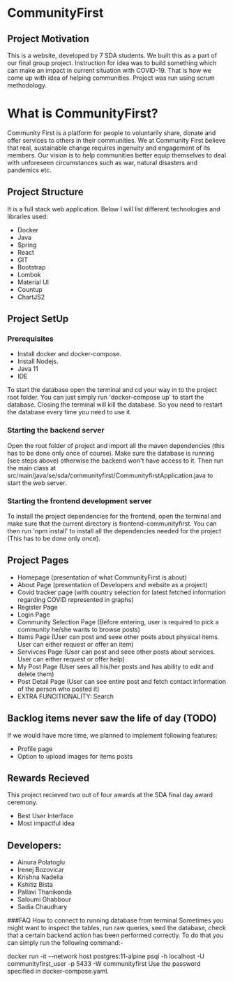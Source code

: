 # CommunityFirst
## Project Motivation
This is a website, developed by 7 SDA students. We built this as a part of our final group project. Instruction for idea was to build something which can make an impact
in current situation with COVID-19. That is how we come up with idea of helping communities.
Project was run using scrum methodology.
# What is CommunityFirst?
Community First is a platform for people to voluntarily share, donate and offer services to others in their communities.
We at Community First believe that real, sustainable change requires ingenuity and engagement of its members.
Our vision is to help communities better equip themselves to deal with unforeseen circumstances such as war, natural disasters and pandemics etc.
## Project Structure
It is a full stack web application.
Below I will list different technologies and libraries used:
- Docker
- Java
- Spring
- React
- GIT
- Bootstrap
- Lombok
- Material UI
- Countup
- ChartJS2

## Project SetUp
### Prerequisites
- Install docker and docker-compose.
- Install Nodejs.
- Java 11
- IDE

To start the database open the terminal and cd your way in to the project root folder. You can just simply run 
'docker-compose up' to start the database. Closing the terminal will kill the database. So you need to restart the 
database every time you need to use it.

### Starting the backend server
Open the root folder of project and import all the maven dependencies (this has to be done only once of course).
Make sure the database is running (see steps above) otherwise the backend won't have access to it. Then run the main 
class at src/main/java/se/sda/communityfirst/CommunityfirstApplication.java to start the web server.

### Starting the frontend development server
To install the project dependencies for the frontend, open the terminal and make sure that the current directory is
frontend-communityfirst. You can then run 'npm install' to install all the dependencies needed for the project (This has to be done only once).


## Project Pages
- Homepage (presentation of what CommunityFirst is about)
- About Page (presentation of Developers and website as a project)
- Covid tracker page (with country selection for latest fetched information regarding COVID represented in graphs)
- Register Page
- Login Page
- Community Selection Page (Before entering, user is required to pick a community he/she wants to browse posts)
- Items Page (User can post and seee other posts about physical items. User can either request or offer an item)
- Servivces Page (User can post and seee other posts about services. User can either request or offer help)
- My Post Page (User sees all his/her posts and has ability to edit and delete them)
- Post Detail Page (User can see entire post and fetch contact information of the person who posted it)
- EXTRA FUNCITIONALITY: Search

## Backlog items never saw the life of day (TODO)
If we would have more time, we planned to implement following features:
- Profile page
- Option to upload images for items posts

## Rewards Recieved
This project recieved two out of four awards at the SDA final day award ceremony.
- Best User Interface
- Most impactful idea

## Developers:
- Ainura Polatoglu
- Irenej Bozovicar
- Krishna Nadella
- Kshitiz Bista
- Pallavi Thanikonda
- Saloumi Ghabbour
- Sadia Chaudhary


###FAQ
How to connect to running database from terminal
Sometimes you might want to inspect the tables, run raw queries, seed the database, check that a certain backend action 
has been performed correctly. To do that you can simply run the following command:-

docker run -it --network host postgres:11-alpine psql -h localhost -U communityfirst_user -p 5433 -W communityfirst
Use the password specified in docker-compose.yaml.